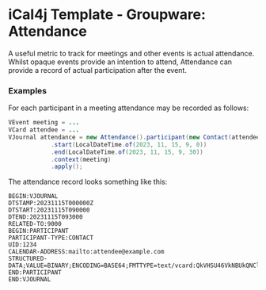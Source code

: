# iCal4j Template - Groupware: Attendance

A useful metric to track for meetings and other events is actual attendance. Whilst opaque events provide an
intention to attend, Attendance can provide a record of actual participation after the event.

### Examples

For each participant in a meeting attendance may be recorded as follows:

```java
VEvent meeting = ...
VCard attendee = ...
VJournal attendance = new Attendance().participant(new Contact(attendee))
            .start(LocalDateTime.of(2023, 11, 15, 9, 0))
            .end(LocalDateTime.of(2023, 11, 15, 9, 30))
            .context(meeting)
            .apply();
```

The attendance record looks something like this:

    BEGIN:VJOURNAL
    DTSTAMP:20231115T000000Z
    DTSTART:20231115T090000
    DTEND:20231115T093000
    RELATED-TO:9000
    BEGIN:PARTICIPANT
    PARTICIPANT-TYPE:CONTACT
    UID:1234
    CALENDAR-ADDRESS:mailto:attendee@example.com
    STRUCTURED-DATA;VALUE=BINARY;ENCODING=BASE64;FMTTYPE=text/vcard:QkVHSU46VkNBUkQNClVJRDoxMjM0DQpGTjpBdHRlbmRlZQ0KQ0FMQURSVVJJOm1haWx0bzphdHRlbmRlZUBleGFtcGxlLmNvbQ0KRU5EOlZDQVJEDQo=
    END:PARTICIPANT
    END:VJOURNAL
